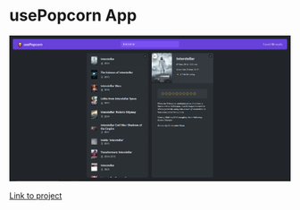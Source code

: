 # usePopcorn App

<img src="screenshot.png" width="800px"/>

[Link to project](https://usepopcorn-sable.vercel.app/)
